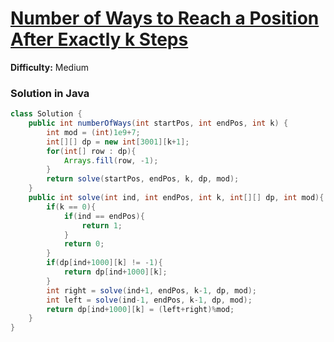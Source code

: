 # [Number of Ways to Reach a Position After Exactly k Steps](https://leetcode.com/problems/number-of-ways-to-reach-a-position-after-exactly-k-steps/)
**Difficulty:** Medium

### Solution in Java
```java
class Solution {
    public int numberOfWays(int startPos, int endPos, int k) {
        int mod = (int)1e9+7;
        int[][] dp = new int[3001][k+1];
        for(int[] row : dp){
            Arrays.fill(row, -1);
        }
        return solve(startPos, endPos, k, dp, mod);
    }
    public int solve(int ind, int endPos, int k, int[][] dp, int mod){
        if(k == 0){
            if(ind == endPos){
                return 1;
            }
            return 0;
        }
        if(dp[ind+1000][k] != -1){
            return dp[ind+1000][k];
        }
        int right = solve(ind+1, endPos, k-1, dp, mod);
        int left = solve(ind-1, endPos, k-1, dp, mod);
        return dp[ind+1000][k] = (left+right)%mod;
    }
}
```